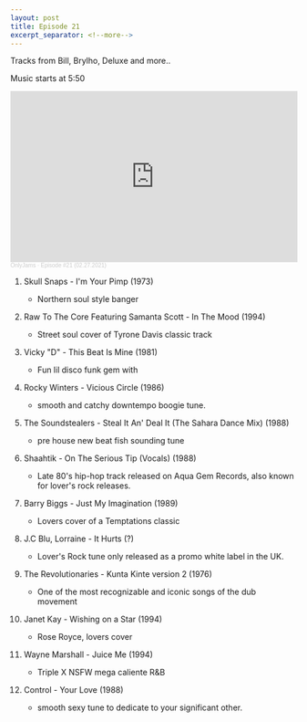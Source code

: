 ```yaml
---
layout: post
title: Episode 21
excerpt_separator: <!--more-->
---
```

Tracks from Bill, Brylho, Deluxe and more..

Music starts at 5:50

<iframe width="100%" height="300" scrolling="no" frameborder="no" allow="autoplay" src="https://w.soundcloud.com/player/?url=https%3A//api.soundcloud.com/tracks/1005685585&color=%23ff5500&auto_play=false&hide_related=false&show_comments=true&show_user=true&show_reposts=false&show_teaser=true&visual=true"></iframe><div style="font-size: 10px; color: #cccccc;line-break: anywhere;word-break: normal;overflow: hidden;white-space: nowrap;text-overflow: ellipsis; font-family: Interstate,Lucida Grande,Lucida Sans Unicode,Lucida Sans,Garuda,Verdana,Tahoma,sans-serif;font-weight: 100;"><a href="https://soundcloud.com/onlyjamsradio" title="OnlyJams" target="_blank" style="color: #cccccc; text-decoration: none;">OnlyJams</a> · <a href="https://soundcloud.com/onlyjamsradio/episode-21-02272021" title="Episode #21 (02.27.2021)" target="_blank" style="color: #cccccc; text-decoration: none;">Episode #21 (02.27.2021)</a></div>
<!--more-->

01. Skull Snaps - I'm Your Pimp (1973)
	* Northern soul style banger 

02. Raw To The Core Featuring Samanta Scott - In The Mood (1994)
	* Street soul cover of Tyrone Davis classic track

03. Vicky "D" - This Beat Is Mine (1981)
	* Fun lil disco funk gem with

04. Rocky Winters - Vicious Circle (1986)
	* smooth and catchy downtempo boogie tune.

05. The Soundstealers - Steal It An' Deal It (The Sahara Dance Mix) (1988)
	* pre house new beat fish sounding tune

06. Shaahtik - On The Serious Tip (Vocals) (1988)
	* Late 80's hip-hop track released on Aqua Gem Records, also known for lover's rock releases.

07. Barry Biggs - Just My Imagination (1989)
	* Lovers cover of a Temptations classic

08. J.C Blu, Lorraine - It Hurts (?)
	* Lover's Rock tune only released as a promo white label in the UK.

09. The Revolutionaries - Kunta Kinte version 2 (1976)
	* One of the most recognizable and iconic songs of the dub movement

10. Janet Kay - Wishing on a Star (1994)
	* Rose Royce, lovers cover

11. Wayne Marshall - Juice Me (1994)
	* Triple X NSFW mega caliente R&B

12. Control - Your Love (1988)
	* smooth sexy tune to dedicate to your significant other.